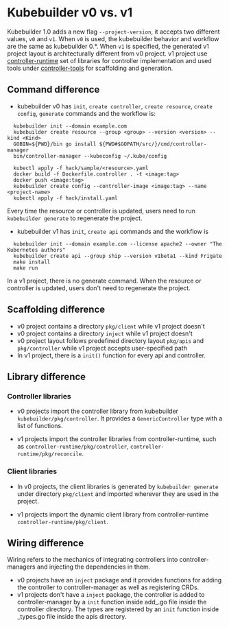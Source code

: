 # Kubebuilder v0 vs. v1

Kubebuilder 1.0 adds a new flag `--project-version`, it accepts two different values, `v0` and `v1`. When `v0` is used, the kubebuilder behavior and workflow are the same as kubebuilder 0.*. When `v1` is specified, the generated v1 project layout is architecturally different from v0 project. v1 project use [controller-runtime](https://github.com/kubernetes-sigs/controller-runtime) set of libraries for controller implementation and used tools under [controller-tools](https://github.com/kubernetes-sigs/controller-tools) for scaffolding and generation.


## Command difference
  - kubebuilder v0 has `init`, `create controller`, `create resource`, `create config`, `generate` commands and the workflow is:

```
  kubebuilder init --domain example.com
  kubebuilder create resource --group <group> --version <version> --kind <Kind>
  GOBIN=${PWD}/bin go install ${PWD#$GOPATH/src/}/cmd/controller-manager
  bin/controller-manager --kubeconfig ~/.kube/config

  kubectl apply -f hack/sample/<resource>.yaml
  docker build -f Dockerfile.controller . -t <image:tag>
  docker push <image:tag>
  kubebuilder create config --controller-image <image:tag> --name <project-name>
  kubectl apply -f hack/install.yaml
```

  Every time the resource or controller is updated, users need to run `kubebuilder generate` to regenerate the project.
  - kubebuilder v1 has `init`, `create api` commands and the workflow is

```
  kubebuilder init --domain example.com --license apache2 --owner "The Kubernetes authors"
  kubebuilder create api --group ship --version v1beta1 --kind Frigate
  make install
  make run
```

  In a v1 project, there is no generate command. When the resource or controller is updated, users don't need to regenerate the project.

## Scaffolding difference

- v0 project contains a directory `pkg/client` while v1 project doesn't
- v0 project contains a directory `inject` while v1 project doesn't
- v0 project layout follows predefined directory layout `pkg/apis` and `pkg/controller` while v1 project accepts user-specified path
- In v1 project, there is a `init()` function for every api and controller.

## Library difference
### Controller libraries
  - v0 projects import the controller library from kubebuilder `kubebuilder/pkg/controller`. It provides a `GenericController` type with a list of functions.

  - v1 projects import the controller libraries from controller-runtime, such as `controller-runtime/pkg/controller`, `controller-runtime/pkg/reconcile`.

### Client libraries

  - In v0 projects, the client libraries is generated by `kubebuilder generate` under directory `pkg/client` and imported wherever they are used in the project.

  - v1 projects import the dynamic client library from controller-runtime `controller-runtime/pkg/client`.

## Wiring difference
Wiring refers to the mechanics of integrating controllers into controller-managers and injecting the dependencies in them.
  - v0 projects have an `inject` package and it provides functions for adding the controller to controller-manager as well as registering CRDs.
  - v1 projects don't have a `inject` package, the controller is added to controller-manager by a `init` function inside add_<type>.go file inside the controller directory. The types are registered by an `init` function inside <type>_types.go file inside the apis directory.
